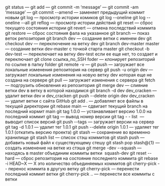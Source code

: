 git status —
git add —
git commit -m ‘message’ —
git commit -am ‘message’ —
git commit --amend — заменяет предыдущий коммит новым
git log — просмотр истории комиков
git log --oneline 
git log --oneline --all
git reflog — просмотр истории действий
git reset — сброс текущего состояния истории
git revert — отмена последствий коммита
git restore — сброс состояния фала на указанное
git branch — показ веток репозитория
git branch dev — создание ветки с именем dev
git checkout dev — переключение на ветку dev
git branch dev-master master — создание ветки dev-master с точкой старта master
git checkout -b dev-test — переключает на ветку dev-test если ее еще нет, то создает и переключает
git clone ccылка_по_SSH foder — клонирует репозиторий по ссылке в папку folder
git remote -v — 
git push —  загружает все локальные изменения репозитория на сервер
git push -u origin dev — загружает локальные изменения на новую ветку dev которая еще не создана на сервере
git pull — загружает изменения с сервера
git fetch — подгрузить обновления из репозитория
git merge dev — слияние ветки dev в ветку в которой находимся
git branch -d dev dev_cracken — удалит ветки dev и dev_cracken
git push --delete origin dev dev_cracken — удалит ветки с сайта GitHub 
git add . — добавляет все файлы в текущей директории
git rebase main  — сдвигает текущий branch на последний кормит main
git tag 1.0.0 — устанавливает версию 1.0.0 на последний коммит
git tag — вывод номер версии
git tag - - list  — выводит список версий
git push --tags — загружает версии на сервер
git tag -d 1.0.1 — удалит тег 1.0.1 
git push --delete origin 1.0.1 — удаляет тег 1.0.1 (откатить версию проекта)
git stash — сохранение во временно хранилище
git stash list — список стэш коммитов
git stash push <filename> — добавить новый файл к существующему стешу
git stash pop stash@{1} — создать изменение на ветке из стэша
git merge <branch> -dev --squash — находясь в master объединим коммиты ветки  squash-dev
git reset --hard — сброс репозитория на состояние последнего коммита
git rebase -i HEAD~X — X это количество объединяемых коммитов
git cherry-pick <commit> -- перенос коммита в другую ветку
git cherry-pick <branch> — перенести последний коммит ветки
git cherry-pick ..<branch> — перенести все коммиты с ветки
